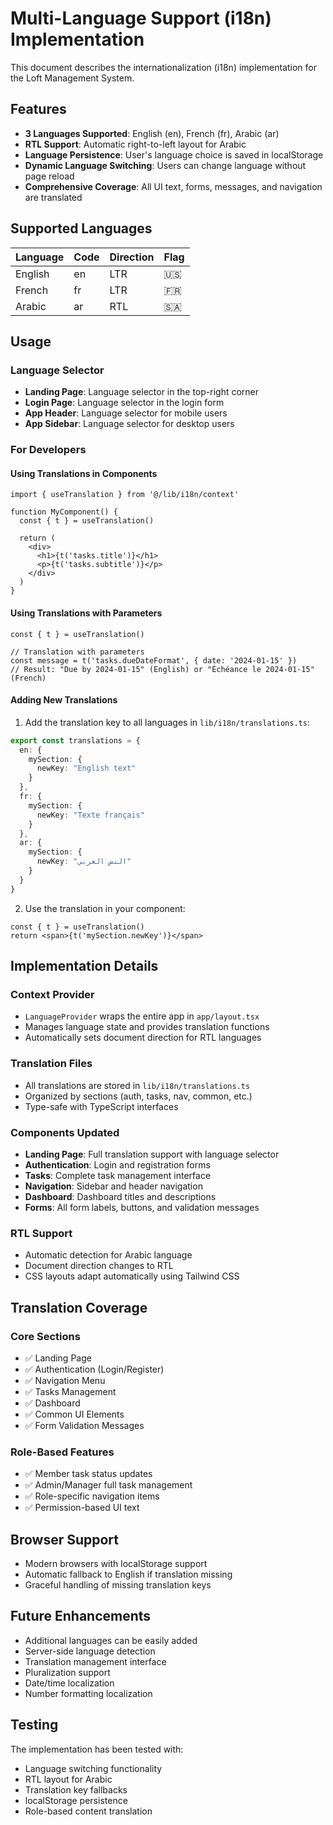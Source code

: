 # Multi-Language Support (i18n) Implementation

This document describes the internationalization (i18n) implementation for the Loft Management System.

## Features

- **3 Languages Supported**: English (en), French (fr), Arabic (ar)
- **RTL Support**: Automatic right-to-left layout for Arabic
- **Language Persistence**: User's language choice is saved in localStorage
- **Dynamic Language Switching**: Users can change language without page reload
- **Comprehensive Coverage**: All UI text, forms, messages, and navigation are translated

## Supported Languages

| Language | Code | Direction | Flag |
|----------|------|-----------|------|
| English  | en   | LTR       | 🇺🇸   |
| French   | fr   | LTR       | 🇫🇷   |
| Arabic   | ar   | RTL       | 🇸🇦   |

## Usage

### Language Selector
- **Landing Page**: Language selector in the top-right corner
- **Login Page**: Language selector in the login form
- **App Header**: Language selector for mobile users
- **App Sidebar**: Language selector for desktop users

### For Developers

#### Using Translations in Components

```tsx
import { useTranslation } from '@/lib/i18n/context'

function MyComponent() {
  const { t } = useTranslation()
  
  return (
    <div>
      <h1>{t('tasks.title')}</h1>
      <p>{t('tasks.subtitle')}</p>
    </div>
  )
}
```

#### Using Translations with Parameters

```tsx
const { t } = useTranslation()

// Translation with parameters
const message = t('tasks.dueDateFormat', { date: '2024-01-15' })
// Result: "Due by 2024-01-15" (English) or "Échéance le 2024-01-15" (French)
```

#### Adding New Translations

1. Add the translation key to all languages in `lib/i18n/translations.ts`:

```typescript
export const translations = {
  en: {
    mySection: {
      newKey: "English text"
    }
  },
  fr: {
    mySection: {
      newKey: "Texte français"
    }
  },
  ar: {
    mySection: {
      newKey: "النص العربي"
    }
  }
}
```

2. Use the translation in your component:

```tsx
const { t } = useTranslation()
return <span>{t('mySection.newKey')}</span>
```

## Implementation Details

### Context Provider
- `LanguageProvider` wraps the entire app in `app/layout.tsx`
- Manages language state and provides translation functions
- Automatically sets document direction for RTL languages

### Translation Files
- All translations are stored in `lib/i18n/translations.ts`
- Organized by sections (auth, tasks, nav, common, etc.)
- Type-safe with TypeScript interfaces

### Components Updated
- **Landing Page**: Full translation support with language selector
- **Authentication**: Login and registration forms
- **Tasks**: Complete task management interface
- **Navigation**: Sidebar and header navigation
- **Dashboard**: Dashboard titles and descriptions
- **Forms**: All form labels, buttons, and validation messages

### RTL Support
- Automatic detection for Arabic language
- Document direction changes to RTL
- CSS layouts adapt automatically using Tailwind CSS

## Translation Coverage

### Core Sections
- ✅ Landing Page
- ✅ Authentication (Login/Register)
- ✅ Navigation Menu
- ✅ Tasks Management
- ✅ Dashboard
- ✅ Common UI Elements
- ✅ Form Validation Messages

### Role-Based Features
- ✅ Member task status updates
- ✅ Admin/Manager full task management
- ✅ Role-specific navigation items
- ✅ Permission-based UI text

## Browser Support
- Modern browsers with localStorage support
- Automatic fallback to English if translation missing
- Graceful handling of missing translation keys

## Future Enhancements
- Additional languages can be easily added
- Server-side language detection
- Translation management interface
- Pluralization support
- Date/time localization
- Number formatting localization

## Testing
The implementation has been tested with:
- Language switching functionality
- RTL layout for Arabic
- Translation key fallbacks
- localStorage persistence
- Role-based content translation